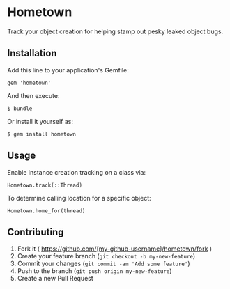 # Hometown

Track your object creation for helping stamp out pesky leaked object bugs.

## Installation

Add this line to your application's Gemfile:

    gem 'hometown'

And then execute:

    $ bundle

Or install it yourself as:

    $ gem install hometown

## Usage

Enable instance creation tracking on a class via:

    Hometown.track(::Thread)

To determine calling location for a specific object:

    Hometown.home_for(thread)

## Contributing

1. Fork it ( https://github.com/[my-github-username]/hometown/fork )
2. Create your feature branch (`git checkout -b my-new-feature`)
3. Commit your changes (`git commit -am 'Add some feature'`)
4. Push to the branch (`git push origin my-new-feature`)
5. Create a new Pull Request
